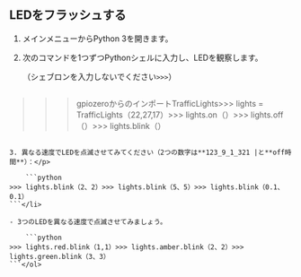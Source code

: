 ## LEDをフラッシュする

1. メインメニューからPython 3を開きます。

2. 次のコマンドを1つずつPythonシェルに入力し、LEDを観察します。
    
    （シェブロンを入力しないでください`>>>`）
    
    ```python
>>> gpiozeroからのインポートTrafficLights>>> lights = TrafficLights（22,27,17）>>> lights.on（）>>> lights.off（）>>> lights.blink（）
```

3. 異なる速度でLEDを点滅させてみてください（2つの数字は**123_9_1_321 |と**off時間**）：</p> 
    
    ```python
>>> lights.blink（2、2）>>> lights.blink（5、5）>>> lights.blink（0.1、0.1）
```</li> 

- 3つのLEDを異なる速度で点滅させてみましょう。
    
    ```python
>>> lights.red.blink（1,1）>>> lights.amber.blink（2、2）>>> lights.green.blink（3、3）
```</ol>
